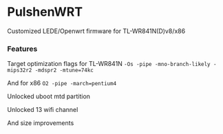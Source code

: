 PulshenWRT
==========

Customized LEDE/Openwrt firmware for TL-WR841N(D)v8/x86

### Features

Target optimization flags for TL-WR841N `-Os -pipe -mno-branch-likely -mips32r2 -mdspr2 -mtune=74kc`

And for x86 `O2 -pipe -march=pentium4`

Unlocked uboot mtd partition

Unlocked 13 wifi channel

And size improvements
